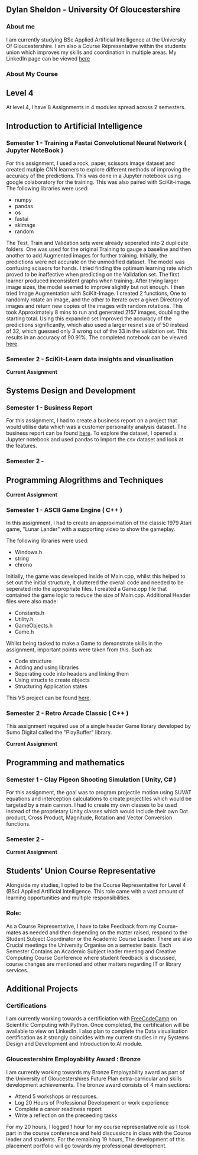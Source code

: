 ## Dylan Sheldon - University Of Gloucestershire

### About me

I am currently studying BSc Applied Artificial Intelligence at the University Of Gloucestershire. I am also a Course Representative within the students union which improves my skills and coordination in multiple areas. My LinkedIn page can be viewed [here](https://www.linkedin.com/in/dylan-sheldon-0378281b9/)

### About My Course



## Level 4

At level 4, I have 8 Assignments in 4 modules spread across 2 semesters.

## Introduction to Artificial Intelligence

### Semester 1 - Training a Fastai Convolutional Neural Network ( Jupyter NoteBook )

For this assignment, I used a rock, paper, scissors image dataset and created mutiple CNN learners to explore different methods of improving the accuracy of the predictions. This was done in a Jupyter notebook using google colaboratory for the training. This was also paired with SciKit-image. The following libraries were used:

- numpy
- pandas
- os
- fastai
- skimage
- random

The Test, Train and Validation sets were already seperated into 2 duplicate folders. One was used for the original Training to gauge a baseline and then another to add Augmented images for further training. Initially, the predictions were not accurate on the unmodified dataset. The model was confusing scissors for hands. I tried finding the optimum learning rate which proved to be inaffective when predicting on the Validation set. The first learner produced inconsistent graphs when training. After trying larger image sizes, the model seemed to improve slightly but not enough. I then tried Image Augmentation with SciKit-Image. I created 2 functions, One to randomly rotate an image, and the other to Iterate over a given Directory of images and return new copies of the images with random rotations. This took Approximately 8 mins to run and generated 2157 images, doubling the starting total. Using this expanded set improved the accuracy of the predictions significantly, which also used a larger resnet size of 50 instead of 32, which guessed only 3 wrong out of the 33 in the validation set. This results in an accuracy of 90.91%.
The completed notebook can be viewed [here](https://github.com/sheldyso/Rock-Paper-Scissors-CNN/blob/main/Rock_Paper_Scissors_CNN.ipynb).

### Semester 2 - SciKit-Learn data insights and visualisation

**Current Assignment**

## Systems Design and Development

### Semester 1 - Business Report

For this assignment, I had to create a business report on a project that would utilise data which was a customer personality analysis dataset. The business report can be found [here](https://github.com/sheldyso/sheldyso.github.io/blob/main/Business%20Report.pdf). To explore the dataset, I opened a Jupyter notebook and used pandas to import the csv dataset and look at the features.

### Semester 2 - 

## Programming Alogrithms and Techniques

**Current Assignment**

### Semester 1 - ASCII Game Engine ( C++ )

In this assignment, I had to create an approximation of the classic 1979 Atari game, "Lunar Lander" with a supporting video to show the gameplay.

The following libraries were used:

- Windows.h
- string
- chrono

Initially, the game was developed inside of Main.cpp, whilst this helped to set out the initial structure, it cluttered the overall code and needed to be seperated into the appropriate files. I created a Game.cpp file that contained the game logic to reduce the size of Main.cpp. 
Additional Header files were also made:

- Constants.h
- Utility.h
- GameObjects.h
- Game.h

Whilst being tasked to make a Game to demonstrate skills in the assignment, important points were taken from this. Such as:

- Code structure
- Adding and using libraries
- Seperating code into headers and linking them
- Using structs to create objects
- Structuring Application states

This VS project can be found [here](https://github.com/sheldyso/ASCII-Lunar-Lander).

### Semester 2 - Retro Arcade Classic ( C++ )

This assignment required use of a single header Game library developed by Sumo Digital called the "PlayBuffer" library.

**Current Assignment**

## Programming and mathematics

### Semester 1 - Clay Pigeon Shooting Simulation ( Unity,  C# )

For this assignment, the goal was to program projectile motion using SUVAT equations and interception calculations to create projectiles which would be targeted by a main cannon. I had to create my own classes to be used instead of the proprietary Unity classes which would include their own Dot product, Cross Product, Magnitude, Rotation and Vector Conversion functions.

### Semester 2 - 

**Current Assignment**

## Students' Union Course Representative

Alongside my studies, I opted to be the Course Representative for Level 4 (BSc) Applied Artificial Intelligence. This role came with a vast amount of learning opportunities and multiple responsibilities.

### Role:
As a Course Representative, I have to take Feedback from my Course-mates as needed and then depending on the matter raised, respond to the Student Subject Coordinator or the Academic Course Leader. There are also Crucial meetings the University Organise on a semester basis. Each Semester Contains an Academic Subject leader meeting and Creative Computing Course Conference where student feedback is discussed, course changes are mentioned and other matters regarding IT or library services.

## Additional Projects

### Certifications

I am currently working towards a certificiation with [FreeCodeCamp](https://www.freecodecamp.org/learn/) on Scientific Computing with Python. Once completed, the certification will be available to view on LinkedIn. I also plan to complete the Data visualisation certification as it strongly coincides with my current studies in my Systems Design and Development and Introduction to AI module.

### Gloucestershire Employability Award : Bronze

I am currently working towards my Bronze Employability award as part of the University of Gloucestershires Future Plan extra-carricular and skills development achievements. The bronze award consists of 4 main sections:

- Attend 5 workshops or resources.
- Log 20 Hours of Professional Development or work experience
- Complete a career readiness report 
- Write a reflection on the preceeding tasks

For my 20 hours, I logged 1 hour for my course representative role as I took part in the course conference and held discussions in class with the Course leader and students. For the remaining 19 hours, The development of this placement portfolio will go towards my professional development.
